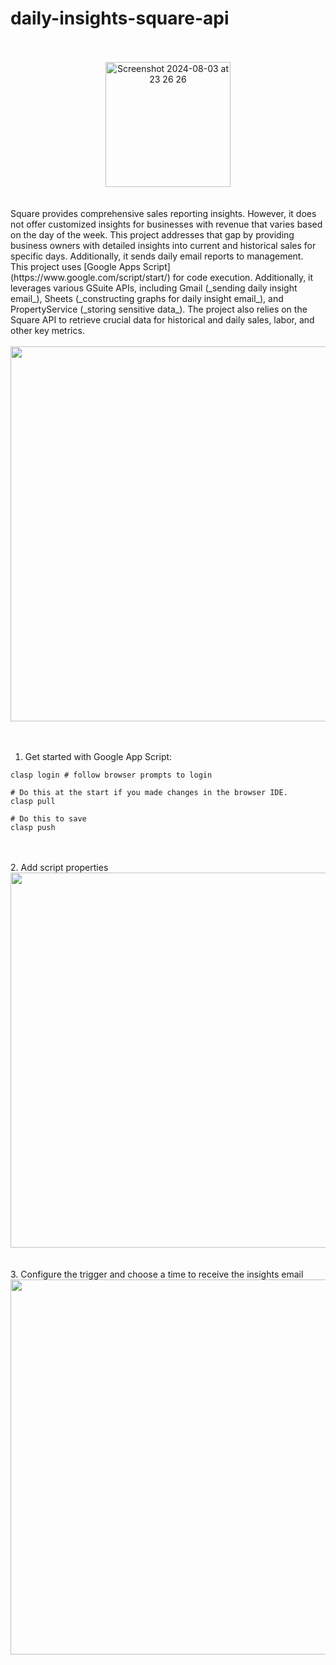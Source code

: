 # daily-insights-square-api

</br>
</br>
<div align="center">
    <img width="200" height="200" alt="Screenshot 2024-08-03 at 23 26 26" src="https://github.com/user-attachments/assets/3c7c7fdf-d763-4090-aaab-07d67113cf3b">
</div>
</br>
</br>
Square provides comprehensive sales reporting insights. However, it does not offer customized insights for businesses with revenue that varies based on the day of the week. This project addresses that gap by providing business owners with detailed insights into current and historical sales for specific days. Additionally, it sends daily email reports to management.
</br>
This project uses [Google Apps Script](https://www.google.com/script/start/) for code execution. Additionally, it leverages various GSuite APIs, including Gmail (_sending daily insight email_), Sheets (_constructing graphs for daily insight email_), and PropertyService (_storing sensitive data_). The project also relies on the Square API to retrieve crucial data for historical and daily sales, labor, and other key metrics.
</br>
</br>

<div align="center">
<img width="600" src="https://github.com/user-attachments/assets/e01f3690-dfcc-421b-af7a-48d5184618cc">
</div>

</br>
</br>

1. Get started with Google App Script: 

```
clasp login # follow browser prompts to login

# Do this at the start if you made changes in the browser IDE.
clasp pull

# Do this to save
clasp push
```

</br>
</br>
2. Add script properties
<div align="center">
<img width="600" src="https://github.com/user-attachments/assets/959d967c-d199-49cb-8ef5-48a185f8ff2f">
</div>
</br>
</br>
3. Configure the trigger and choose a time to receive the insights email
<div align="center">
<img width="600" src="https://github.com/user-attachments/assets/ec77bd74-b744-4220-9787-5c6517374f25">
</div>

